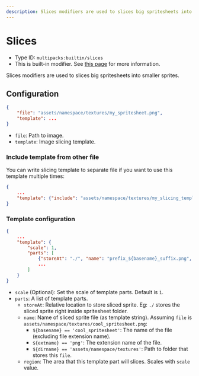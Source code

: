 ```yaml
---
description: Slices modifiers are used to slices big spritesheets into smaller sprites.
---
```


# Slices
- Type ID: ``multipacks:builtin/slices``
- This is built-in modifier. See [this page](./builtin-modifiers) for more information.

Slices modifiers are used to slices big spritesheets into smaller sprites.

## Configuration
```json
{
    "file": "assets/namespace/textures/my_spritesheet.png",
    "template": ...
}
```

- ``file``: Path to image.
- ``template``: Image slicing template.

### Include template from other file
You can write slicing template to separate file if you want to use this template multiple times:

```json
{
    ...
    "template": {"include": "assets/namespace/textures/my_slicing_template.json"}
}
```

### Template configuration
```json
{
    ...
    "template": {
        "scale": 1,
        "parts": [
            {"storeAt": "./", "name": "prefix_${basename}_suffix.png", "region": {"from": [0, 0], "to": [16, 16]}},
            ...
        ]
    }
}
```

- ``scale`` (Optional): Set the scale of template parts. Default is ``1``.
- ``parts``: A list of template parts.
  + ``storeAt``: Relative location to store sliced sprite. Eg: ``./`` stores the sliced sprite right inside spritesheet folder.
  + ``name``: Name of sliced sprite file (as template string). Assuming ``file`` is ``assets/namespace/textures/cool_spritesheet.png``:
    + ``${basename} == 'cool_spritesheet'``: The name of the file (excluding file extension name).
    + ``${extname} == 'png'``: The extension name of the file.
    + ``${dirname} == 'assets/namespace/textures'``: Path to folder that stores this ``file``.
  + ``region``: The area that this template part will slices. Scales with ``scale`` value.
